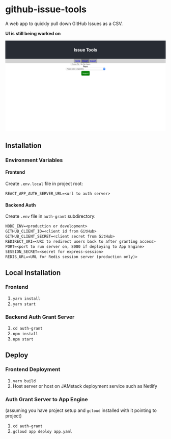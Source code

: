 # github-issue-tools

A web app to quickly pull down GitHub Issues as a CSV.

**UI is still being worked on**

![Screenshot](screenshot.png)

## Installation

### Environment Variables

#### Frontend

Create `.env.local` file in project root:

```
REACT_APP_AUTH_SERVER_URL=<url to auth server>
```

#### Backend Auth

Create `.env` file in `auth-grant` subdirectory:

```
NODE_ENV=<production or development>
GITHUB_CLIENT_ID=<client id from GitHub>
GITHUB_CLIENT_SECRET=<client secret from GitHub>
REDIRECT_URI=<URI to redirect users back to after granting access>
PORT=<port to run server on, 8080 if deploying to App Engine>
SESSION_SECRET=<secret for express-session>
REDIS_URL=<URL for Redis session server (production only)>
```

## Local Installation

### Frontend

1. `yarn install`
1. `yarn start`

### Backend Auth Grant Server

1. `cd auth-grant`
1. `npm install`
1. `npm start`

## Deploy

### Frontend Deployment

1. `yarn build`
1. Host server or host on JAMstack deployment service such as Netlify

### Auth Grant Server to App Engine

(assuming you have project setup and `gcloud` installed with it pointing to project)

1. `cd auth-grant`
1. `gcloud app deploy app.yaml`
